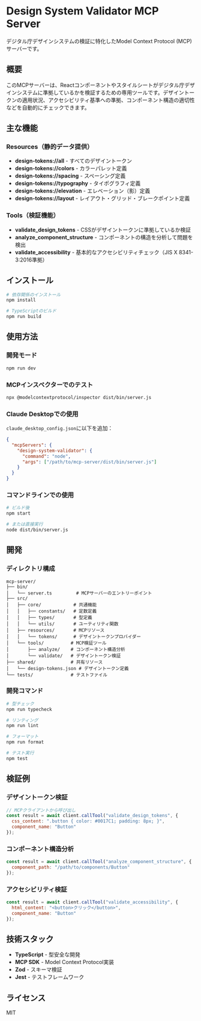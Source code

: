 # Design System Validator MCP Server

デジタル庁デザインシステムの検証に特化したModel Context Protocol (MCP)サーバーです。

## 概要

このMCPサーバーは、Reactコンポーネントやスタイルシートがデジタル庁デザインシステムに準拠しているかを検証するための専用ツールです。デザイントークンの適用状況、アクセシビリティ基準への準拠、コンポーネント構造の適切性などを自動的にチェックできます。

## 主な機能

### Resources（静的データ提供）
- **design-tokens://all** - すべてのデザイントークン
- **design-tokens://colors** - カラーパレット定義
- **design-tokens://spacing** - スペーシング定義
- **design-tokens://typography** - タイポグラフィ定義
- **design-tokens://elevation** - エレベーション（影）定義
- **design-tokens://layout** - レイアウト・グリッド・ブレークポイント定義

### Tools（検証機能）
- **validate_design_tokens** - CSSがデザイントークンに準拠しているか検証
- **analyze_component_structure** - コンポーネントの構造を分析して問題を検出
- **validate_accessibility** - 基本的なアクセシビリティチェック（JIS X 8341-3:2016準拠）

## インストール

```bash
# 依存関係のインストール
npm install

# TypeScriptのビルド
npm run build
```

## 使用方法

### 開発モード

```bash
npm run dev
```

### MCPインスペクターでのテスト

```bash
npx @modelcontextprotocol/inspector dist/bin/server.js
```

### Claude Desktopでの使用

`claude_desktop_config.json`に以下を追加：

```json
{
  "mcpServers": {
    "design-system-validator": {
      "command": "node",
      "args": ["/path/to/mcp-server/dist/bin/server.js"]
    }
  }
}
```

### コマンドラインでの使用

```bash
# ビルド後
npm start

# または直接実行
node dist/bin/server.js
```

## 開発

### ディレクトリ構成

```
mcp-server/
├── bin/
│   └── server.ts         # MCPサーバーのエントリーポイント
├── src/
│   ├── core/            # 共通機能
│   │   ├── constants/   # 定数定義
│   │   ├── types/       # 型定義
│   │   └── utils/       # ユーティリティ関数
│   ├── resources/       # MCPリソース
│   │   └── tokens/      # デザイントークンプロバイダー
│   └── tools/          # MCP検証ツール
│       ├── analyze/    # コンポーネント構造分析
│       └── validate/   # デザイントークン検証
├── shared/             # 共有リソース
│   └── design-tokens.json # デザイントークン定義
└── tests/              # テストファイル
```

### 開発コマンド

```bash
# 型チェック
npm run typecheck

# リンティング
npm run lint

# フォーマット
npm run format

# テスト実行
npm test
```

## 検証例

### デザイントークン検証

```javascript
// MCPクライアントから呼び出し
const result = await client.callTool("validate_design_tokens", {
  css_content: ".button { color: #0017C1; padding: 8px; }",
  component_name: "Button"
});
```

### コンポーネント構造分析

```javascript
const result = await client.callTool("analyze_component_structure", {
  component_path: "/path/to/components/Button"
});
```

### アクセシビリティ検証

```javascript
const result = await client.callTool("validate_accessibility", {
  html_content: "<button>クリック</button>",
  component_name: "Button"
});
```

## 技術スタック

- **TypeScript** - 型安全な開発
- **MCP SDK** - Model Context Protocol実装
- **Zod** - スキーマ検証
- **Jest** - テストフレームワーク

## ライセンス

MIT